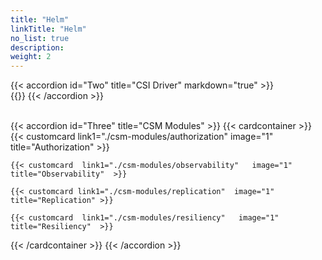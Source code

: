 ```yaml
---
title: "Helm"
linkTitle: "Helm"
no_list: true
description:
weight: 2
---
```

{{< accordion id="Two" title="CSI Driver" markdown="true" >}}  
{{<include  file="content/docs/getting-started/upgrade/helm/driver/powermax.md" >}}
{{< /accordion >}}

<br>
{{< accordion id="Three" title="CSM Modules"  >}}   
{{< cardcontainer >}}
    {{< customcard link1="./csm-modules/authorization"  image="1" title="Authorization" >}}

    {{< customcard  link1="./csm-modules/observability"   image="1" title="Observability"  >}} 

    {{< customcard link1="./csm-modules/replication"  image="1" title="Replication" >}}

    {{< customcard  link1="./csm-modules/resiliency"   image="1" title="Resiliency"  >}}

{{< /cardcontainer >}}
{{< /accordion >}}

